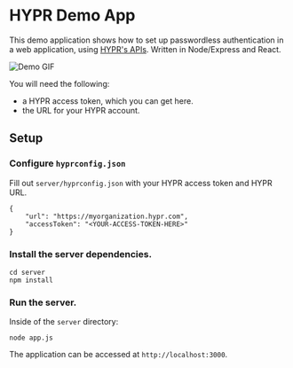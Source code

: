 # HYPR Demo App

This demo application shows how to set up passwordless authentication in a web application, using [HYPR's APIs](https://apidocs.hypr.com/). Written in Node/Express and React.

![Demo GIF]("https://github.com/HYPR-Corp-Public/HYPR-Node-Demo/blob/master/demo.gif?raw=true")

You will need the following:

- a HYPR access token, which you can get here.
- the URL for your HYPR account.

## Setup

### Configure `hyprconfig.json`

Fill out `server/hyprconfig.json` with your HYPR access token and HYPR URL.

```
{
    "url": "https://myorganization.hypr.com",
    "accessToken": "<YOUR-ACCESS-TOKEN-HERE>"
}
```

### Install the server dependencies. 

```
cd server
npm install
```

### Run the server.

Inside of the `server` directory:

```
node app.js
```

The application can be accessed at `http://localhost:3000`. 

